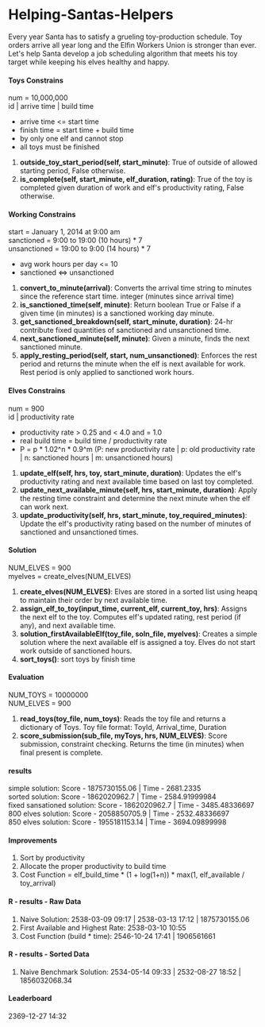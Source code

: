 Helping-Santas-Helpers
======================

Every year Santa has to satisfy a grueling toy-production schedule. Toy orders arrive all year long and the Elfin Workers Union is stronger than ever. Let's help Santa develop a job scheduling algorithm that meets his toy target while keeping his elves healthy and happy.


#### Toys Constrains
num = 10,000,000 <br>
id | arrive time | build time 
 - arrive time <= start time
 - finish time = start time + build time
 - by only one elf and cannot stop
 - all toys must be finished
1. **outside_toy_start_period(self, start_minute)**: True of outside of allowed starting period, False otherwise. <br>
2. **is_complete(self, start_minute, elf_duration, rating)**: True of the toy is completed given duration of work and elf's productivity rating, False otherwise. <br>


#### Working Constrains
start = January 1, 2014 at 9:00 am <br>
sanctioned = 9:00 to 19:00 (10 hours) * 7 <br>
unsanctioned = 19:00 to 9:00 (14 hours) * 7 <br>
 - avg work hours per day <= 10
 - sanctioned <=> unsanctioned
1. **convert_to_minute(arrival)**: Converts the arrival time string to minutes since the reference start time. integer (minutes since arrival time)<br>
2. **is_sanctioned_time(self, minute)**: Return boolean True or False if a given time (in minutes) is a sanctioned working day minute.<br>
3. **get_sanctioned_breakdown(self, start_minute, duration)**: 24-hr contribute fixed quantities of sanctioned and unsanctioned time.<br>
4. **next_sanctioned_minute(self, minute)**: Given a minute, finds the next sanctioned minute.<br>
5. **apply_resting_period(self, start, num_unsanctioned)**: Enforces the rest period and returns the minute when the elf is next available for work. Rest period is only applied to sanctioned work hours.<br>


#### Elves Constrains
num = 900 <br>
id | productivity rate
 - productivity rate > 0.25 and < 4.0 and = 1.0
 - real build time = build time / productivity rate
 - P = p * 1.02^n * 0.9^m (P: new productivity rate | p: old productivity rate | n: sanctioned hours | m: unsanctioned hours)
1. **update_elf(self, hrs, toy, start_minute, duration)**: Updates the elf's productivity rating and next available time based on last toy completed.<br>
2. **update_next_available_minute(self, hrs, start_minute, duration)**: Apply the resting time constraint and determine the next minute when the elf can work next.<br>
3. **update_productivity(self, hrs, start_minute, toy_required_minutes)**: Update the elf's productivity rating based on the number of minutes of sanctioned and unsanctioned times.<br>


#### Solution
NUM_ELVES = 900 <br>
myelves = create_elves(NUM_ELVES)<br>
1. **create_elves(NUM_ELVES)**: Elves are stored in a sorted list using heapq to maintain their order by next available time.<br>
2. **assign_elf_to_toy(input_time, current_elf, current_toy, hrs)**: Assigns the next elf to the toy. Computes elf's updated rating, rest period (if any), and next available time.<br>
3. **solution_firstAvailableElf(toy_file, soln_file, myelves)**: Creates a simple solution where the next available elf is assigned a toy. Elves do not start work outside of sanctioned hours.<br>
4. **sort_toys()**: sort toys by finish time<br>

#### Evaluation
NUM_TOYS = 10000000 <br>
NUM_ELVES = 900<br>
1. **read_toys(toy_file, num_toys)**: Reads the toy file and returns a dictionary of Toys. Toy file format: ToyId, Arrival_time, Duration<br>
2. **score_submission(sub_file, myToys, hrs, NUM_ELVES)**: Score submission, constraint checking. Returns the time (in minutes) when final present is complete.<br>

#### results
simple solution: Score - 1875730155.06 | Time - 2681.2335 <br>
sorted solution: Score - 1862020962.7 | Time - 2584.91999984<br>
fixed sansationed solution: Score - 1862020962.7 | Time - 3485.48336697<br>
800 elves solution: Score - 2058850705.9 | Time - 2532.48336697<br>
850 elves solution: Score - 1955181153.14 | Time - 3694.09899998<br>

#### Improvements
1. Sort by productivity 
2. Allocate the proper productivity to build time
3. Cost Function = elf_build_time * (1 + log(1+n)) * max(1, elf_available / toy_arrival)

#### R - results - Raw Data
1. Naive Solution: 2538-03-09 09:17 | 2538-03-13 17:12 | 1875730155.06
2. First Available and Highest Rate: 2538-03-10 10:55
3. Cost Function (build * time): 2546-10-24 17:41 | 1906561661 

#### R - results - Sorted Data
1. Naive Benchmark Solution: 2534-05-14 09:33 | 2532-08-27 18:52 | 1856032068.34

#### Leaderboard
2369-12-27 14:32
